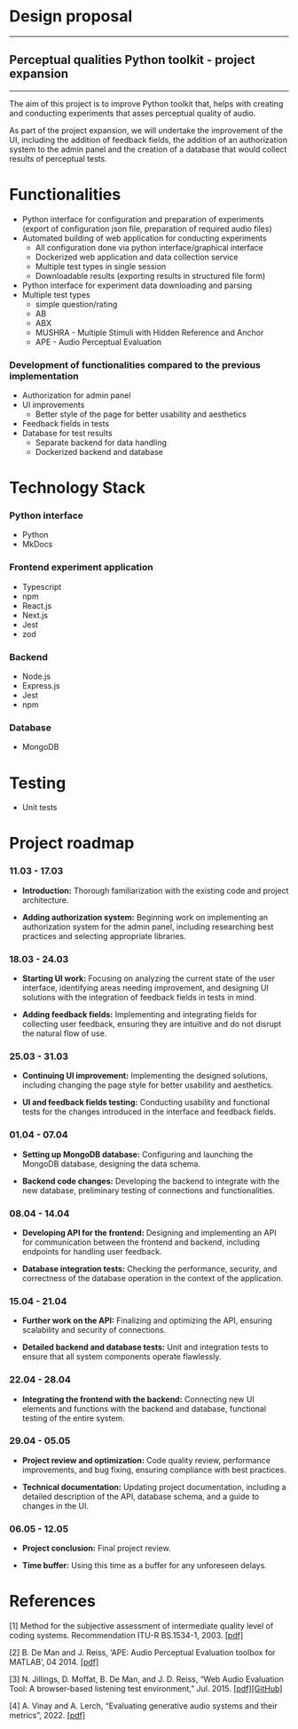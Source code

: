 # Design proposal
---

## Perceptual qualities Python toolkit - project expansion
---

The aim of this project is to improve Python toolkit that, helps with creating and conducting experiments that asses perceptual quality of audio.

As part of the project expansion, we will undertake the improvement of the UI, including the addition of feedback fields, the addition of an authorization system to the admin panel and the creation of a database that would collect results of perceptual tests.

# Functionalities
- Python interface for configuration and preparation of experiments (export of configuration json file, preparation
  of required audio files)
- Automated building of web application for conducting experiments
  - All configuration done via python interface/graphical interface
  - Dockerized web application and data collection service
  - Multiple test types in single session
  - Downloadable results (exporting results in structured file form)
- Python interface for experiment data downloading and parsing
- Multiple test types
  - simple question/rating
  - AB
  - ABX
  - MUSHRA - Multiple Stimuli with Hidden Reference and Anchor
  - APE - Audio Perceptual Evaluation

### Development of functionalities compared to the previous implementation
- Authorization for admin panel
- UI improvements
  - Better style of the page for better usability and aesthetics
- Feedback fields in tests
- Database for test results
  - Separate backend for data handling
  - Dockerized backend and database

# Technology Stack 

### Python interface
- Python
- MkDocs
### Frontend experiment application
- Typescript
- npm
- React.js
- Next.js
- Jest
- zod
### Backend
- Node.js
- Express.js
- Jest
- npm
### Database
- MongoDB

# Testing
- Unit tests

# Project roadmap

### 11.03 - 17.03

- **Introduction:** Thorough familiarization with the existing code and project architecture.

- **Adding authorization system:** Beginning work on implementing an authorization system for the admin panel, including researching best practices and selecting appropriate libraries.

### 18.03 - 24.03

- **Starting UI work:** Focusing on analyzing the current state of the user interface, identifying areas needing improvement, and designing UI solutions with the integration of feedback fields in tests in mind.

- **Adding feedback fields:** Implementing and integrating fields for collecting user feedback, ensuring they are intuitive and do not disrupt the natural flow of use.

### 25.03 - 31.03

- **Continuing UI improvement:** Implementing the designed solutions, including changing the page style for better usability and aesthetics.

- **UI and feedback fields testing:** Conducting usability and functional tests for the changes introduced in the interface and feedback fields.

### 01.04 - 07.04

- **Setting up MongoDB database:** Configuring and launching the MongoDB database, designing the data schema.

- **Backend code changes:** Developing the backend to integrate with the new database, preliminary testing of connections and functionalities.

### 08.04 - 14.04

- **Developing API for the frontend:** Designing and implementing an API for communication between the frontend and backend, including endpoints for handling user feedback.

- **Database integration tests:** Checking the performance, security, and correctness of the database operation in the context of the application.

### 15.04 - 21.04

- **Further work on the API:** Finalizing and optimizing the API, ensuring scalability and security of connections.

- **Detailed backend and database tests:** Unit and integration tests to ensure that all system components operate flawlessly.

### 22.04 - 28.04

- **Integrating the frontend with the backend:** Connecting new UI elements and functions with the backend and database, functional testing of the entire system.

### 29.04 - 05.05

- **Project review and optimization:** Code quality review, performance improvements, and bug fixing, ensuring compliance with best practices.

- **Technical documentation:** Updating project documentation, including a detailed description of the API, database schema, and a guide to changes in the UI.

### 06.05 - 12.05

- **Project conclusion:** Final project review.

- **Time buffer:** Using this time as a buffer for any unforeseen delays.

# References
[1] Method for the subjective assessment of intermediate quality level of coding systems. Recommendation ITU-R BS.1534-1, 2003. [[pdf]](https://www.itu.int/dms_pubrec/itu-r/rec/bs/R-REC-BS.1534-1-200301-S!!PDF-E.pdf)

[2]	B. De Man and J. Reiss, ‘APE: Audio Perceptual Evaluation toolbox for MATLAB’, 04 2014.
[[pdf]](https://www.researchgate.net/publication/273574027_APE_Audio_Perceptual_Evaluation_toolbox_for_MATLAB)

[3] N. Jillings, D. Moffat, B. De Man, and J. D. Reiss, “Web Audio Evaluation Tool: A browser-based listening test environment,” Jul. 2015. [[pdf]](https://www.researchgate.net/publication/282328219_Web_Audio_Evaluation_Tool_A_Browser-Based_Listening_Test_Environment)[[GitHub]](https://github.com/BrechtDeMan/WebAudioEvaluationTool)

[4] A. Vinay and A. Lerch, “Evaluating generative audio systems and their metrics”, 2022. [[pdf]](https://arxiv.org/pdf/2209.00130.pdf)

